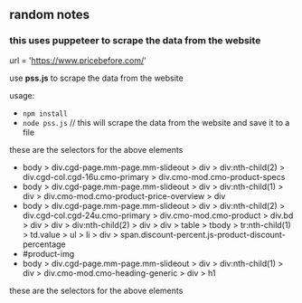 ## random notes

### this uses puppeteer to scrape the data from the website

url = 'https://www.pricebefore.com/'

use **pss.js** to scrape the data from the website

usage:

- `npm install`
- `node pss.js`   // this will scrape the data from the website and save it to a file

these are the selectors for the above elements

- body > div.cgd-page.mm-page.mm-slideout > div > div:nth-child(2) > div.cgd-col.cgd-16u.cmo-primary > div.cmo-mod.cmo-product-specs
- body > div.cgd-page.mm-page.mm-slideout > div > div:nth-child(1) > div > div.cmo-mod.cmo-product-price-overview > div
- body > div.cgd-page.mm-page.mm-slideout > div > div:nth-child(2) > div.cgd-col.cgd-24u.cmo-primary > div.cmo-mod.cmo-product > div.bd > div > div > div:nth-child(2) > div > div > table > tbody > tr:nth-child(1) > td.value > ul > li > div > span.discount-percent.js-product-discount-percentage
- #product-img
- body > div.cgd-page.mm-page.mm-slideout > div > div:nth-child(1) > div > div.cmo-mod.cmo-heading-generic > div > h1

these are the selectors for the above elements
